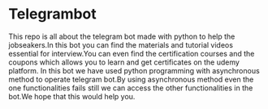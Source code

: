 # Telegrambot

This repo is all about the telegram bot made with python to help the jobseakers.In this bot you can find the materials and tutorial videos essential for interview.You can even find the certification courses and the coupons which allows you to learn and get certificates on the udemy platform. In this bot we have used python programming with asynchronous method to operate telegram bot.By using asynchronous method even the one functionalities fails still we can access the other functionalities in the bot.We hope that this would help you.
